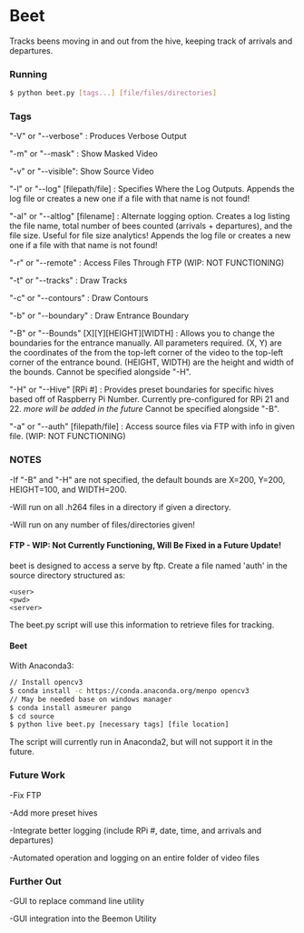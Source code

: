 # Beet

Tracks beens moving in and out from the hive, keeping track of arrivals and departures.

### Running

```bash
$ python beet.py [tags...] [file/files/directories]
```

### Tags

  "-V" or "--verbose" : Produces Verbose Output
  
  "-m" or "--mask" : Show Masked Video
  
  "-v" or "--visible": Show Source Video
  
  "-l" or "--log" [filepath/file] : Specifies Where the Log Outputs.  Appends the log file or creates a new one if a file with that name is not found!

  "-al" or "--altlog" [filename] : Alternate logging option.  Creates a log listing the file name, total number of bees counted (arrivals + departures), and the file size.  Useful for file size analytics!  Appends the log file or creates a new one if a file with that name is not found!
  
  "-r" or "--remote" : Access Files Through FTP (WIP: NOT FUNCTIONING)
  
  "-t" or "--tracks" : Draw Tracks
  
  "-c" or "--contours" : Draw Contours
  
  "-b" or "--boundary" : Draw Entrance Boundary
  
  "-B" or "--Bounds" [X][Y][HEIGHT][WIDTH] : Allows you to change the boundaries for the entrance manually.  All parameters required.  (X, Y) are the coordinates of the from the top-left corner of the video to the top-left corner of the entrance bound.  (HEIGHT, WIDTH) are the height and width of the bounds.  Cannot be specified alongside "-H".  
  
  "-H" or "--Hive" [RPi #] : Provides preset boundaries for specific hives based off of Raspberry Pi Number.  Currently pre-configured for RPi 21 and 22. *more will be added in the future* Cannot be specified alongside "-B".  
  
  "-a" or "--auth" [filepath/file] : Access source files via FTP with info in given file.  (WIP: NOT FUNCTIONING)
  
### NOTES

  -If "-B" and "-H" are not specified, the default bounds are X=200, Y=200, HEIGHT=100, and WIDTH=200.  
  
  -Will run on all .h264 files in a directory if given a directory.  
  
  -Will run on any number of files/directories given!

#### FTP - WIP: Not Currently Functioning, Will Be Fixed in a Future Update!
beet is designed to access a serve by ftp. Create a file named 'auth' in the source directory structured as:

```
<user>
<pwd>
<server>
```

The beet.py script will use this information to retrieve files for tracking.

#### Beet
With Anaconda3:

```bash
// Install opencv3
$ conda install -c https://conda.anaconda.org/menpo opencv3
// May be needed base on windows manager
$ conda install asmeurer pango
$ cd source
$ python live beet.py [necessary tags] [file location]
```

The script will currently run in Anaconda2, but will not support it in the future.

### Future Work

  -Fix FTP
  
  -Add more preset hives
  
  -Integrate better logging (include RPi #, date, time, and arrivals and departures)
  
  -Automated operation and logging on an entire folder of video files
  
  
### Further Out
  
  -GUI to replace command line utility
  
  -GUI integration into the Beemon Utility
  

